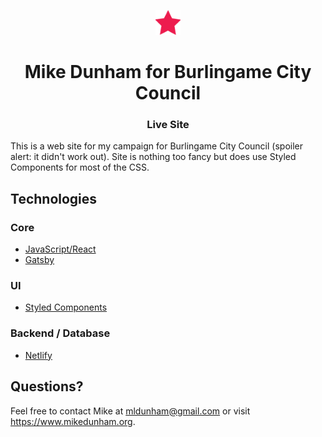 <p align="center">
  <a href="https://www.mikeforburlingame.com">
    <img alt="Mike for Burlingame" src="static/icons/android-chrome-192x192.png" width="40" />
  </a>
</p>
<h1 align="center">
  Mike Dunham for Burlingame City Council
</h1>

<h3 align="center" style="font-weight: bold">
  <a href="https://www.mikeforburlingame.com" style="text-decoration: none">Live Site</a>
</h3>

This is a web site for my campaign for Burlingame City Council (spoiler alert: it didn't work out). Site is nothing too fancy but does use Styled Components for most of the CSS.

## Technologies

### Core

  * [JavaScript/React](https://reactjs.org/)
  * [Gatsby](https://www.gatsbyjs.com/)

### UI

  * [Styled Components](https://styled-components.com/)

### Backend / Database

  * [Netlify](https://www.netlify.com/)

## Questions?

Feel free to contact Mike at mldunham@gmail.com or visit https://www.mikedunham.org.